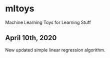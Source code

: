 # mltoys
Machine Learning Toys for Learning Stuff

## April 10th, 2020

New updated simple linear regression algorithm.